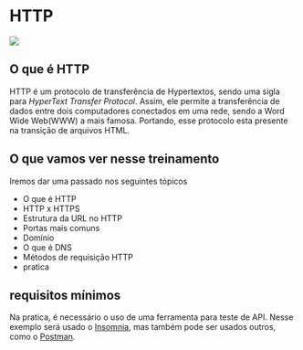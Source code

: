 # HTTP

![](https://heldervaldez.com/wp-content/uploads/2020/03/http_ou_https.jpg)

## O que é HTTP 

HTTP é um protocolo de transferência de Hypertextos, sendo uma sigla para 
*HyperText Transfer Protocol*. Assim, ele permite a transferência de dados
entre dois computadores conectados em uma rede, sendo a Word Wide Web(WWW)
a mais famosa. Portando, esse protocolo esta presente na transição de 
arquivos HTML.

## O que vamos ver nesse treinamento

Iremos dar uma passado nos seguintes tópicos

* O que é HTTP
* HTTP x HTTPS
* Estrutura da URL no HTTP
* Portas mais comuns
* Domínio
* O que é DNS
* Métodos de requisição HTTP
* pratica

## requisitos mínimos

Na pratica, é necessário o uso de uma ferramenta para teste de API. Nesse
exemplo será usado o [Insomnia](https://insomnia.rest/download), mas também
pode ser usados outros, como o [Postman](https://www.postman.com/downloads/).


